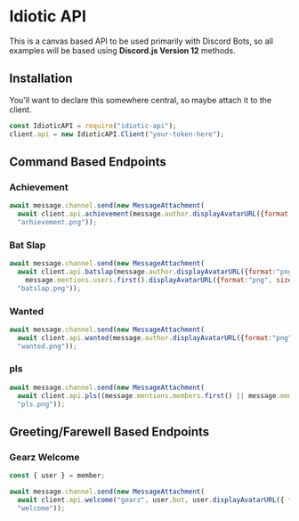 # Idiotic API

This is a canvas based API to be used primarily with Discord Bots, so all examples will be based using **Discord.js Version 12** methods.

## Installation

You'll want to declare this somewhere central, so maybe attach it to the client.

```javascript
const IdioticAPI = require("idiotic-api");
client.api = new IdioticAPI.Client("your-token-here");
```

## Command Based Endpoints

### Achievement

```javascript
await message.channel.send(new MessageAttachment(
  await client.api.achievement(message.author.displayAvatarURL({format:"png", size:32}), args.join(" ")),
  "achievement.png"));
```

### Bat Slap

```javascript
await message.channel.send(new MessageAttachment(
  await client.api.batslap(message.author.displayAvatarURL({format:"png", size:128}),
    message.mentions.users.first().displayAvatarURL({format:"png", size:128})),
  "batslap.png"));
```

### Wanted

```javascript
await message.channel.send(new MessageAttachment(
  await client.api.wanted(message.author.displayAvatarURL({format:"png", size:128})),
  "wanted.png"));
```

### pls

```javascript
await message.channel.send(new MessageAttachment(
  await client.api.pls((message.mentions.members.first() || message.member).displayName),
  "pls.png"));
```

## Greeting/Farewell Based Endpoints

### Gearz Welcome

```javascript
const { user } = member;

await message.channel.send(new MessageAttachment(
  await client.api.welcome("gearz", user.bot, user.displayAvatarURL({ format: "png" }), user.tag,`${member.guild.name}#${member.guild.memberCount}`),
  "welcome"));
```
